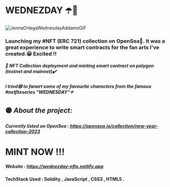 

# WEDNEZDAY ☂️🖤
![JennaOrtegaWednesdayAddamsGIF](https://user-images.githubusercontent.com/89868832/212137860-22d2e52c-24d0-4a7f-a636-ed17e2a0a409.gif)



### Launching my #NFT (ERC 721) collection on OpenSea🐳. It was a great experience to write smart contracts for the fan arts I've created.😀 Excited !!
##### 🚀  NFT Collection deployment and minting smart contract on polygon (testnet and mainnet)✔️
##### I tried😅 to fanart some of my favourite characters from the famous #netflixseries "WEDNESDAY"☂️
## 🟣 *****About the project:*****

##### Currently listed on OpenSea : https://opensea.io/collection/new-year-collection-2023
# MINT NOW !!!
##### Website : https://wednezday-nfts.netlify.app

#### TechStack Used : Solidity , JavaScript , CSS3 , HTML5 .





